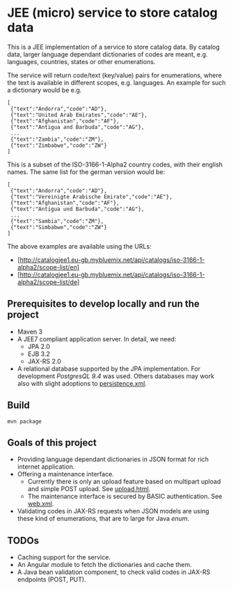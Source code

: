 # JEE (micro) service to store catalog data

This is a JEE implementation of a service to store catalog data. By catalog data, larger language dependant dictionaries of codes are meant, e.g. languages, countries, states or other enumerations.

The service will return code/text (key/value) pairs for enumerations, where the text is available in different scopes, e.g. languages. An example for such a dictionary would be e.g.

```
[
 {"text":"Andorra","code":"AD"},
 {"text":"United Arab Emirates","code":"AE"},
 {"text":"Afghanistan","code":"AF"},
 {"text":"Antigua and Barbuda","code":"AG"},
 ...
 {"text":"Zambia","code":"ZM"},
 {"text":"Zimbabwe","code":"ZW"}
]
```

This is a subset of the ISO-3166-1-Alpha2 country codes, with their english names. The same list for the german version would be:

```
[
 {"text":"Andorra","code":"AD"},
 {"text":"Vereinigte Arabische Emirate","code":"AE"},
 {"text":"Afghanistan","code":"AF"},
 {"text":"Antigua und Barbuda","code":"AG"},
 ...
 {"text":"Sambia","code":"ZM"},
 {"text":"Simbabwe","code":"ZW"}
]
```

The above examples are available using the URLs:
- [http://catalogjee1.eu-gb.mybluemix.net/api/catalogs/iso-3166-1-alpha2/scope-list/en]
- [http://catalogjee1.eu-gb.mybluemix.net/api/catalogs/iso-3166-1-alpha2/scope-list/de]

## Prerequisites to develop locally and run the project ##
- Maven 3
- A JEE7 compliant application server. In detail, we need:
  - JPA 2.0
  - EJB 3.2
  - JAX-RS 2.0
- A relational database supported by the JPA implementation. For development *PostgresQL 9.4* was used. Others databases may work also with slight adoptions to [persistence.xml](CatalogService/src/main/resources/META-INF/persistence.xml).

## Build ##
```
mvn package
```

## Goals of this project ##
- Providing language dependant dictionaries in JSON format for rich internet application.
- Offering a maintenance interface.
  - Currently there is only an upload feature based on multipart upload and simple POST upload. See [upload.html](CatalogService/src/main/webapp/admin/upload.html).
  - The maintenance interface is secured by BASIC authentication. See [web.xml](CatalogService/src/main/webapp/WEB-INF/web.xml). 
- Validating codes in JAX-RS requests when JSON models are using these kind of enumerations, that are to large for Java *enum*.

## TODOs ##
- Caching support for the service.
- An Angular module to fetch the dictionaries and cache them.
- A Java bean validation component, to check valid codes in JAX-RS endpoints (POST, PUT).
